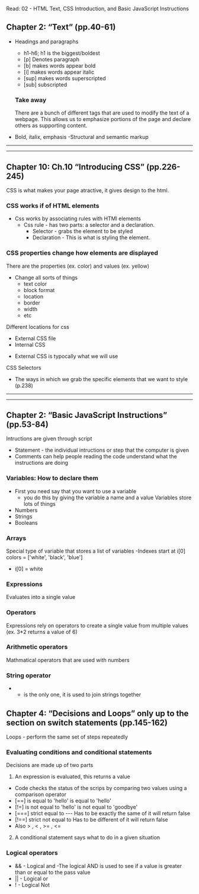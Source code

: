 Read: 02 - HTML Text, CSS Introduction, and Basic JavaScript Instructions

## Chapter 2: “Text” (pp.40-61) 
- Headings and paragraphs
  - h1-h6; h1 is the biggest/boldest
  - [p] Denotes paragraph
  - [b] makes words appear bold
  - [i] makes words appear italic
  - [sup] makes words superscripted
  - [sub] subscripted

  ### Take away
  There are a bunch of different tags that are used to modify the text of a webpage. This allows us to emphasize portions of the page and declare others as supporting content.

- Bold, italix, emphasis
-Structural and semantic markup
************
*************

## Chapter 10: Ch.10 “Introducing CSS” (pp.226-245)
CSS is what makes your page atractive, it gives design to the html.
### CSS works if of HTML elements
- Css works by associating rules with HTMl elements 
  - Css rule - has two parts: a selector and a declaration.
    - Selector - grabs the element to be styled
    - Declaration - This is what is styling the element. 
### CSS properties change how elements are displayed
There are the properties (ex. color) and values (ex. yellow)
- Change all sorts of things
    - text color
    - block format
    - location 
    - border
    - width
    - etc

Different locations for css
- External CSS file
- Internal CSS
* External CSS is typocally what we will use

CSS Selectors
- The ways in which we grab the specific elements that we want to style (p.238)

************
************

## Chapter 2: “Basic JavaScript Instructions” (pp.53-84)
Intructions are given through script
- Statement - the individual intructions or step that the computer is given
- Comments can help people reading the code understand what the instructions are doing

### Variables: How to declare them
- First you need say that you want to use a variable
  - you do this by giving the variable a name and a value
Variables store lots of things
- Numbers
- Strings
- Booleans

### Arrays
Special type of variable that stores a list of variables
-Indexes start at i[0] colors = ['white', 'black', 'blue']
  - i[0] = white

### Expressions
Evaluates into a single value
### Operators
Expressions rely on operators to create a single value from multiple values (ex. 3*2 returns a value of 6)
### Arithmetic operators
Mathmatical operators that are used with numbers
### String operator
- + is the only one, it is used to join strings together


## Chapter 4: “Decisions and Loops” only up to the section on switch statements (pp.145-162)
Loops - perform the same set of steps repeatedly

### Evaluating conditions and conditional statements
Decisions are made up of two parts
1. An expression is evaluated, this returns a value
  - Code checks the status of the scrips by comparing two values using a comparison operator 
  - [==] is equal to 'hello' is equal to 'hello'
  - [!=] is not equal to  'hello' is not equal to 'goodbye'
  - [===] strict equal to --- Has to be exactly the same of it will return false
  - [!==] strict not equal to Has to be different of it will return false
  - Also > , < , >= , <=
2. A conditional statement says what to do in a given situation

### Logical operators

- && - Logical and
  -The logical AND is used to see if a value is greater than or equal to the pass value
- || - Logical or
- ! - Logical Not










